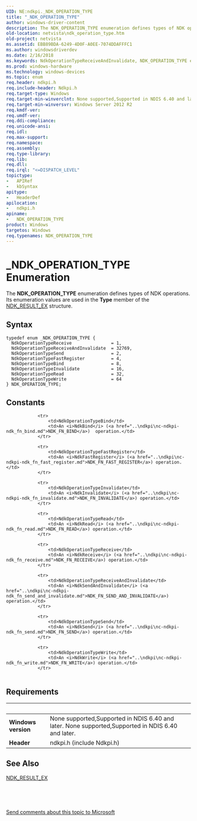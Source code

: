 ```yaml
---
UID: NE:ndkpi._NDK_OPERATION_TYPE
title: "_NDK_OPERATION_TYPE"
author: windows-driver-content
description: The NDK_OPERATION_TYPE enumeration defines types of NDK operations. Its enumeration values are used in the Type member of the NDK_RESULT_EX structure.
old-location: netvista\ndk_operation_type.htm
old-project: netvista
ms.assetid: EBB89BDA-6249-4D0F-A0EE-7074DDAFFFC1
ms.author: windowsdriverdev
ms.date: 2/16/2018
ms.keywords: NdkOperationTypeReceiveAndInvalidate, NDK_OPERATION_TYPE enumeration [Network Drivers Starting with Windows Vista], NdkOperationTypeRead, ndkpi/NdkOperationTypeReceiveAndInvalidate, NdkOperationTypeBind, NdkOperationTypeFastRegister, NdkOperationTypeReceive, ndkpi/NDK_OPERATION_TYPE, NdkOperationTypeWrite, NdkOperationTypeSend, ndkpi/NdkOperationTypeInvalidate, ndkpi/NdkOperationTypeReceive, ndkpi/NdkOperationTypeWrite, netvista.ndk_operation_type, ndkpi/NdkOperationTypeRead, ndkpi/NdkOperationTypeSend, NDK_OPERATION_TYPE, ndkpi/NdkOperationTypeBind, NdkOperationTypeInvalidate, ndkpi/NdkOperationTypeFastRegister, _NDK_OPERATION_TYPE
ms.prod: windows-hardware
ms.technology: windows-devices
ms.topic: enum
req.header: ndkpi.h
req.include-header: Ndkpi.h
req.target-type: Windows
req.target-min-winverclnt: None supported,Supported in NDIS 6.40 and later.
req.target-min-winversvr: Windows Server 2012 R2
req.kmdf-ver: 
req.umdf-ver: 
req.ddi-compliance: 
req.unicode-ansi: 
req.idl: 
req.max-support: 
req.namespace: 
req.assembly: 
req.type-library: 
req.lib: 
req.dll: 
req.irql: "<=DISPATCH_LEVEL"
topictype:
-	APIRef
-	kbSyntax
apitype:
-	HeaderDef
apilocation:
-	ndkpi.h
apiname:
-	NDK_OPERATION_TYPE
product: Windows
targetos: Windows
req.typenames: NDK_OPERATION_TYPE
---
```


# _NDK_OPERATION_TYPE Enumeration
The <b>NDK_OPERATION_TYPE</b> enumeration defines types of NDK operations. Its enumeration values are used in the <b>Type</b> member of the <a href="..\ndkpi\ns-ndkpi-_ndk_result_ex.md">NDK_RESULT_EX</a> structure.

## Syntax
````
typedef enum _NDK_OPERATION_TYPE { 
  NdkOperationTypeReceive               = 1,
  NdkOperationTypeReceiveAndInvalidate  = 32769,
  NdkOperationTypeSend                  = 2,
  NdkOperationTypeFastRegister          = 4,
  NdkOperationTypeBind                  = 8,
  NdkOperationTypeInvalidate            = 16,
  NdkOperationTypeRead                  = 32,
  NdkOperationTypeWrite                 = 64
} NDK_OPERATION_TYPE;
````

## Constants

<table>
            
                <tr>
                    <td>NdkOperationTypeBind</td>
                    <td>An <i>NdkBind</i> (<a href="..\ndkpi\nc-ndkpi-ndk_fn_bind.md">NDK_FN_BIND</a>)  operation.</td>
                </tr>
            
                <tr>
                    <td>NdkOperationTypeFastRegister</td>
                    <td>An <i>NdkFastRegister</i> (<a href="..\ndkpi\nc-ndkpi-ndk_fn_fast_register.md">NDK_FN_FAST_REGISTER</a>) operation.</td>
                </tr>
            
                <tr>
                    <td>NdkOperationTypeInvalidate</td>
                    <td>An <i>NdkInvalidate</i> (<a href="..\ndkpi\nc-ndkpi-ndk_fn_invalidate.md">NDK_FN_INVALIDATE</a>) operation.</td>
                </tr>
            
                <tr>
                    <td>NdkOperationTypeRead</td>
                    <td>An <i>NdkRead</i> (<a href="..\ndkpi\nc-ndkpi-ndk_fn_read.md">NDK_FN_READ</a>) operation.</td>
                </tr>
            
                <tr>
                    <td>NdkOperationTypeReceive</td>
                    <td>An <i>NdkReceive</i> (<a href="..\ndkpi\nc-ndkpi-ndk_fn_receive.md">NDK_FN_RECEIVE</a>) operation.</td>
                </tr>
            
                <tr>
                    <td>NdkOperationTypeReceiveAndInvalidate</td>
                    <td>An <i>NdkSendAndInvalidate</i> (<a href="..\ndkpi\nc-ndkpi-ndk_fn_send_and_invalidate.md">NDK_FN_SEND_AND_INVALIDATE</a>) operation.</td>
                </tr>
            
                <tr>
                    <td>NdkOperationTypeSend</td>
                    <td>An <i>NdkSend</i> (<a href="..\ndkpi\nc-ndkpi-ndk_fn_send.md">NDK_FN_SEND</a>) operation.</td>
                </tr>
            
                <tr>
                    <td>NdkOperationTypeWrite</td>
                    <td>An <i>NdkWrite</i> (<a href="..\ndkpi\nc-ndkpi-ndk_fn_write.md">NDK_FN_WRITE</a>) operation.</td>
                </tr>
</table>


## Requirements
| &nbsp; | &nbsp; |
| ---- |:---- |
| **Windows version** | None supported,Supported in NDIS 6.40 and later. None supported,Supported in NDIS 6.40 and later. |
| **Header** | ndkpi.h (include Ndkpi.h) |

## See Also

<a href="..\ndkpi\ns-ndkpi-_ndk_result_ex.md">NDK_RESULT_EX</a>



 

 

<a href="mailto:wsddocfb@microsoft.com?subject=Documentation%20feedback [netvista\netvista]:%20NDK_OPERATION_TYPE enumeration%20 RELEASE:%20(2/16/2018)&amp;body=%0A%0APRIVACY STATEMENT%0A%0AWe use your feedback to improve the documentation. We don't use your email address for any other purpose, and we'll remove your email address from our system after the issue that you're reporting is fixed. While we're working to fix this issue, we might send you an email message to ask for more info. Later, we might also send you an email message to let you know that we've addressed your feedback.%0A%0AFor more info about Microsoft's privacy policy, see http://privacy.microsoft.com/en-us/default.aspx." title="Send comments about this topic to Microsoft">Send comments about this topic to Microsoft</a>